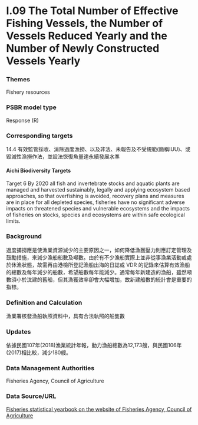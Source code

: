 # I.09 The Total Number of Effective Fishing Vessels, the Number of Vessels Reduced Yearly and the Number of Newly Constructed Vessels Yearly

<script type="text/javascript" src="http://cdn.mathjax.org/mathjax/latest/MathJax.js?config=TeX-AMS-MML_HTMLorMML"></script>

### Themes
Fishery resources
### PSBR model type
Response (R)
### Corresponding targets
14.4 有效監管採收、消除過度漁撈、以及非法、未報告及不受規範(簡稱IUU)、或毀滅性漁撈作法，並設法恢復魚量達永續發展水準
#### Aichi Biodiversity Targets
Target 6 By 2020 all fish and invertebrate stocks and aquatic plants are managed and harvested sustainably, legally and applying ecosystem based approaches, so that overfishing is avoided, recovery plans and measures are in place for all depleted species, fisheries have no significant adverse impacts on threatened species and vulnerable ecosystems and the impacts of fisheries on stocks, species and ecosystems are within safe ecological limits.
### Background
過度捕撈應是使漁業資源減少的主要原因之一，如何降低漁獲壓力則應訂定管理及鼓勵措施，來減少漁船船數及噸數。由於有不少漁船實際上並非從事漁業活動或處於休漁狀態，故需再由港檢所登記漁船出海的日誌或 VDR 的記錄來估算有效漁船的總數及每年減少的船數，希望船數每年能減少。通常每年新建造的漁船，雖然噸數須小於汰建的舊船，但其漁獲效率卻會大幅增加，故新建船數的統計會是重要的指標。
### Definition and Calculation
漁業署核發漁船執照資料中，具有合法執照的船隻數
### Updates
依據民國107年(2018)漁業統計年報，動力漁船總數為12,173艘，與民國106年(2017)相比較，減少180艘。
### Data Management Authorities
Fisheries Agency, Council of Agriculture
### Data Source/URL
[Fisheries statistical yearbook on the website of Fisheries Agency, Council of Agriculture](https://www.fa.gov.tw/cht/PublicationsFishYear/index.aspx)